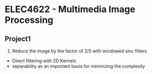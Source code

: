 # ELEC4622 - Multimedia Image Processing
## Project1
1. Reduce the image by the factor of 2/5 with windowed sinc filters
  * Direct filtering with 2D Kernels
  * separability as an important basis for minimizing the complexity
